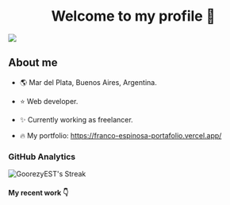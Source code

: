 <div align="center">
<h1 align="center">Welcome to my profile 👋</h1>
</div>
<img src="https://i.imgur.com/QbFSUe3.png">

## About me

- :earth_americas: Mar del Plata, Buenos Aires, Argentina.
- :star: Web developer.
- :sparkles: Currently working as freelancer.

- :fire: My portfolio: https://franco-espinosa-portafolio.vercel.app/

### GitHub Analytics

![GoorezyEST's Streak](https://github-readme-streak-stats.herokuapp.com/?user=GoorezyEST&theme=midnight-purple&hide_border=true)

#### My recent work :point_down:

